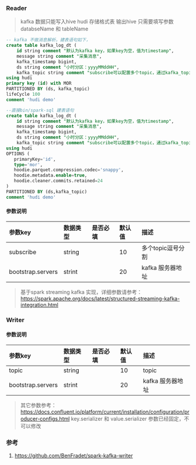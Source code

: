 ### Reader

> kafka 数据只能写入hive hudi 存储格式表
> 输出hive 只需要填写参数 databseName 和 tableName

```sql
-- kafka 不做消息解析，建表语句如下，
create table kafka_log_dt ( 
    id string comment "默认为kafka key，如果key为空，值为timestamp",
    message string comment "采集消息",
    kafka_timestamp bigint,
    ds string comment "小时分区：yyyyMMddHH",
    kafka_topic string comment "subscribe可以配置多个topic，通过kafka_topic分区消息")
using hudi  
primary key (id) with MOR 
PARTITIONED BY (ds, kafka_topic)
lifeCycle 100
comment 'hudi demo'

--直接bin/spark-sql 建表语句
create table kafka_log_dt (
    id string comment "默认为kafka key，如果key为空，值为timestamp",
    message string comment "采集消息",
    kafka_timestamp bigint,
    ds string comment "小时分区：yyyyMMddHH",
    kafka_topic string comment "subscribe可以配置多个topic，通过kafka_topic分区消息")
using hudi    
OPTIONS (
   primaryKey='id',
   type='mor',
   hoodie.parquet.compression.codec='snappy',
   hoodie.metadata.enable=true,
   hoodie.cleaner.commits.retained=24
)
PARTITIONED BY (ds,kafka_topic)
comment 'hudi demo'
```

#### 参数说明

| 参数key    | 数据类型    | 是否必填  | 默认值    | 描述          |
|:---------|:--------| :-----   | :------  |:------------|
| subscribe    | string  |          | 10       | 多个topic逗号分割 |
| bootstrap.servers | strint  |          | 20       | kafka 服务器地址 |

> 基于spark streaming kafka 实现，详细参数请参考：https://spark.apache.org/docs/latest/structured-streaming-kafka-integration.html

### Writer

#### 参数说明

| 参数key    | 数据类型    | 是否必填  | 默认值    | 描述                                                                         |
|:---------|:--------| :-----   | :------  |:---------------------------------------------------------------------------|
| topic    | string  |          | 10       | topic                                                                      |
| bootstrap.servers | strint  |          | 20       | kafka 服务器地址                                                                |

> 其它参数参考：https://docs.confluent.io/platform/current/installation/configuration/producer-configs.html
> key.serializer 和 value.serializer 参数已经固定，不可以修改


### 参考

1. https://github.com/BenFradet/spark-kafka-writer

 
